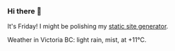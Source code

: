 ### Hi there :wave:

It's Friday! I might be polishing my [static site generator](https://github.com/bewuethr/pandoc-bash-blog).

Weather in Victoria BC: light rain, mist, at +11°C.
